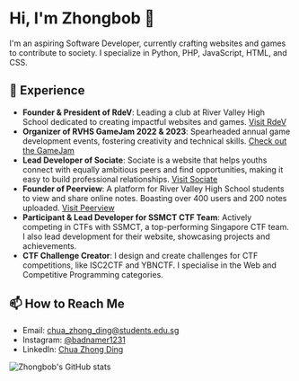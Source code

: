 # Hi, I'm Zhongbob 👋

I'm an aspiring Software Developer, currently crafting websites and games to contribute to society. I specialize in Python, PHP, JavaScript, HTML, and CSS.

## 🚀 Experience

- **Founder & President of RdeV**: Leading a club at River Valley High School dedicated to creating impactful websites and games. [Visit RdeV](https://rdev.x10.mx)
- **Organizer of RVHS GameJam 2022 & 2023**: Spearheaded annual game development events, fostering creativity and technical skills. [Check out the GameJam](https://rvhsgamejam.x10.mx)
- **Lead Developer of Sociate**: Sociate is a website that helps youths connect with equally ambitious peers and find opportunities, making it easy to build professional relationships. [Visit Sociate](https://sociate.biz)
- **Founder of Peerview**: A platform for River Valley High School students to view and share online notes. Boasting over 400 users and 200 notes uploaded. [Visit Peerview](https://peerview.x10.mx)
- **Participant & Lead Developer for SSMCT CTF Team**: Actively competing in CTFs with SSMCT, a top-performing Singapore CTF team. I also lead development for their website, showcasing projects and achievements. 
- **CTF Challenge Creator**: I design and create challenges for CTF competitions, like ISC2CTF and YBNCTF. I specialise in the Web and Competitive Programming categories. 

## 📫 How to Reach Me
- Email: [chua_zhong_ding@students.edu.sg](mailto:chua_zhong_ding@students.edu.sg)
- Instagram: [@badnamer1231](https://instagram.com/badnamer1231)
- LinkedIn: [Chua Zhong Ding](https://www.linkedin.com/in/chua-zhong-ding-94412728b/)

![Zhongbob's GitHub stats](https://github-readme-stats.vercel.app/api?username=Zhongbob&show_icons=true)

